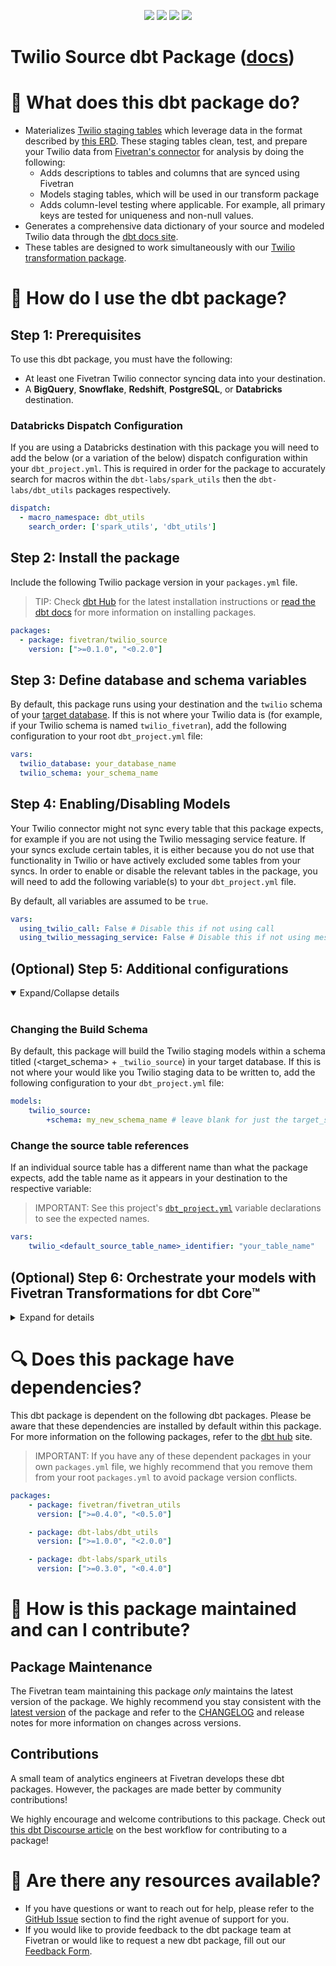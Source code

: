 <p align="center">
    <a alt="License"
        href="https://github.com/fivetran/dbt_twilio_source/blob/main/LICENSE">
        <img src="https://img.shields.io/badge/License-Apache%202.0-blue.svg" /></a>
    <a alt="dbt-core">
        <img src="https://img.shields.io/badge/dbt_Core™_version->=1.3.0_<2.0.0-orange.svg" /></a>
    <a alt="Maintained?">
        <img src="https://img.shields.io/badge/Maintained%3F-yes-green.svg" /></a>
    <a alt="PRs">
        <img src="https://img.shields.io/badge/Contributions-welcome-blueviolet" /></a>
</p>

# Twilio Source dbt Package ([docs](https://fivetran.github.io/dbt_twilio_source/))
# 📣 What does this dbt package do?

- Materializes [Twilio staging tables](https://fivetran.github.io/dbt_twilio_source/#!/overview/twilio_source/models/?g_v=1&g_e=seeds) which leverage data in the format described by [this ERD](https://fivetran.com/docs/applications/twilio#schemainformation). These staging tables clean, test, and prepare your Twilio data from [Fivetran's connector](https://fivetran.com/docs/applications/twilio) for analysis by doing the following:
  - Adds descriptions to tables and columns that are synced using Fivetran
  - Models staging tables, which will be used in our transform package
  - Adds column-level testing where applicable. For example, all primary keys are tested for uniqueness and non-null values.
- Generates a comprehensive data dictionary of your source and modeled Twilio data through the [dbt docs site](https://fivetran.github.io/dbt_twilio_source/).
- These tables are designed to work simultaneously with our [Twilio transformation package](https://github.com/fivetran/dbt_twilio/).

# 🎯 How do I use the dbt package?

## Step 1: Prerequisites
To use this dbt package, you must have the following:

- At least one Fivetran Twilio connector syncing data into your destination.
- A **BigQuery**, **Snowflake**, **Redshift**, **PostgreSQL**, or **Databricks** destination.

### Databricks Dispatch Configuration
If you are using a Databricks destination with this package you will need to add the below (or a variation of the below) dispatch configuration within your `dbt_project.yml`. This is required in order for the package to accurately search for macros within the `dbt-labs/spark_utils` then the `dbt-labs/dbt_utils` packages respectively.
```yml
dispatch:
  - macro_namespace: dbt_utils
    search_order: ['spark_utils', 'dbt_utils']
```

## Step 2: Install the package
Include the following Twilio package version in your `packages.yml` file.

> TIP: Check [dbt Hub](https://hub.getdbt.com/) for the latest installation instructions or [read the dbt docs](https://docs.getdbt.com/docs/package-management) for more information on installing packages.

```yaml
packages:
  - package: fivetran/twilio_source
    version: [">=0.1.0", "<0.2.0"]
```

## Step 3: Define database and schema variables
By default, this package runs using your destination and the `twilio` schema of your [target database](https://docs.getdbt.com/docs/running-a-dbt-project/using-the-command-line-interface/configure-your-profile). If this is not where your Twilio data is (for example, if your Twilio schema is named `twilio_fivetran`), add the following configuration to your root `dbt_project.yml` file:

```yml
vars:
  twilio_database: your_database_name
  twilio_schema: your_schema_name 
```

## Step 4: Enabling/Disabling Models

Your Twilio connector might not sync every table that this package expects, for example if you are not using the Twilio messaging service feature. If your syncs exclude certain tables, it is either because you do not use that functionality in Twilio or have actively excluded some tables from your syncs. In order to enable or disable the relevant tables in the package, you will need to add the following variable(s) to your `dbt_project.yml` file.

By default, all variables are assumed to be `true`.

```yml
vars:
  using_twilio_call: False # Disable this if not using call
  using_twilio_messaging_service: False # Disable this if not using messaging_service
```

## (Optional) Step 5: Additional configurations

<details open><summary>Expand/Collapse details</summary>
<br>

### Changing the Build Schema

By default, this package will build the Twilio staging models within a schema titled (<target_schema> + `_twilio_source`) in your target database. If this is not where your would like you Twilio staging data to be written to, add the following configuration to your `dbt_project.yml` file:

```yml
models:
    twilio_source:
        +schema: my_new_schema_name # leave blank for just the target_schema
```

### Change the source table references
If an individual source table has a different name than what the package expects, add the table name as it appears in your destination to the respective variable:
> IMPORTANT: See this project's [`dbt_project.yml`](https://github.com/fivetran/dbt_twilio_source/blob/main/dbt_project.yml) variable declarations to see the expected names.
    
```yml
vars:
    twilio_<default_source_table_name>_identifier: "your_table_name"
```

</details>

## (Optional) Step 6: Orchestrate your models with Fivetran Transformations for dbt Core™
<details><summary>Expand for details</summary>
<br>
    
Fivetran offers the ability for you to orchestrate your dbt project through [Fivetran Transformations for dbt Core™](https://fivetran.com/docs/transformations/dbt). Learn how to set up your project for orchestration through Fivetran in our [Transformations for dbt Core setup guides](https://fivetran.com/docs/transformations/dbt#setupguide).
</details>

# 🔍 Does this package have dependencies?
This dbt package is dependent on the following dbt packages. Please be aware that these dependencies are installed by default within this package. For more information on the following packages, refer to the [dbt hub](https://hub.getdbt.com/) site.
> IMPORTANT: If you have any of these dependent packages in your own `packages.yml` file, we highly recommend that you remove them from your root `packages.yml` to avoid package version conflicts.
    
```yml
packages:
    - package: fivetran/fivetran_utils
      version: [">=0.4.0", "<0.5.0"]

    - package: dbt-labs/dbt_utils
      version: [">=1.0.0", "<2.0.0"]

    - package: dbt-labs/spark_utils
      version: [">=0.3.0", "<0.4.0"]
```

# 🙌 How is this package maintained and can I contribute?
## Package Maintenance
The Fivetran team maintaining this package _only_ maintains the latest version of the package. We highly recommend you stay consistent with the [latest version](https://hub.getdbt.com/fivetran/twilio_source/latest/) of the package and refer to the [CHANGELOG](https://github.com/fivetran/dbt_twilio_source/blob/main/CHANGELOG.md) and release notes for more information on changes across versions.

## Contributions
A small team of analytics engineers at Fivetran develops these dbt packages. However, the packages are made better by community contributions!

We highly encourage and welcome contributions to this package. Check out [this dbt Discourse article](https://discourse.getdbt.com/t/contributing-to-a-dbt-package/657) on the best workflow for contributing to a package!

# 🏪 Are there any resources available?
- If you have questions or want to reach out for help, please refer to the [GitHub Issue](https://github.com/fivetran/dbt_twilio_source/issues/new/choose) section to find the right avenue of support for you.
- If you would like to provide feedback to the dbt package team at Fivetran or would like to request a new dbt package, fill out our [Feedback Form](https://www.surveymonkey.com/r/DQ7K7WW).
